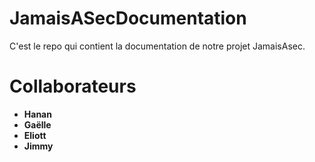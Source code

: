 # JamaisASecDocumentation

C'est le repo qui contient la documentation de notre projet JamaisAsec.


# Collaborateurs

- **Hanan**
- **Gaëlle**
- **Eliott**
- **Jimmy**
